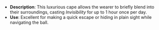 - **Description**: This luxurious cape allows the wearer to briefly blend into their surroundings, casting _Invisibility_ for up to 1 hour once per day.
- **Use**: Excellent for making a quick escape or hiding in plain sight while navigating the ball.